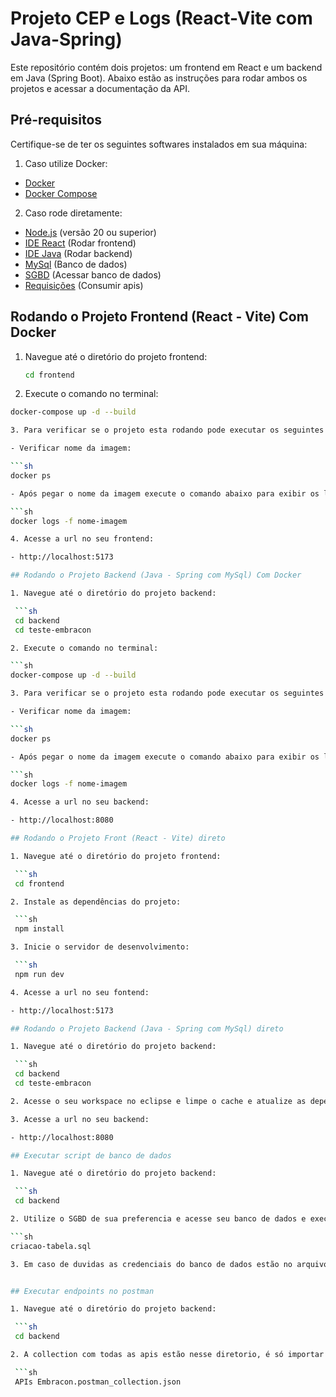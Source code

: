 # Projeto CEP e Logs (React-Vite com Java-Spring)

Este repositório contém dois projetos: um frontend em React e um backend em Java (Spring Boot). Abaixo estão as instruções para rodar ambos os projetos e acessar a documentação da API.

## Pré-requisitos

Certifique-se de ter os seguintes softwares instalados em sua máquina:

1. Caso utilize Docker:

- [Docker](https://www.docker.com/)
- [Docker Compose](https://docs.docker.com/compose/)

2. Caso rode diretamente:

- [Node.js](https://nodejs.org/) (versão 20 ou superior)
- [IDE React](https://code.visualstudio.com/docs/setup/windows) (Rodar frontend)
- [IDE Java](https://eclipseide.org/) (Rodar backend)
- [MySql](https://www.mysql.com/downloads/) (Banco de dados)
- [SGBD](https://dbeaver.io/download/) (Acessar banco de dados)
- [Requisições](https://www.postman.com/downloads/) (Consumir apis)

## Rodando o Projeto Frontend (React - Vite) Com Docker

1. Navegue até o diretório do projeto frontend:

   ```sh
   cd frontend

2. Execute o comando no terminal:

  ```sh
  docker-compose up -d --build

3. Para verificar se o projeto esta rodando pode executar os seguintes comandos:

- Verificar nome da imagem:

  ```sh
  docker ps

- Após pegar o nome da imagem execute o comando abaixo para exibir os logs:

  ```sh
  docker logs -f nome-imagem

4. Acesse a url no seu frontend:

- http://localhost:5173

## Rodando o Projeto Backend (Java - Spring com MySql) Com Docker

1. Navegue até o diretório do projeto backend:

   ```sh
   cd backend
   cd teste-embracon

2. Execute o comando no terminal:

  ```sh
  docker-compose up -d --build

3. Para verificar se o projeto esta rodando pode executar os seguintes comandos:

- Verificar nome da imagem:

  ```sh
  docker ps

- Após pegar o nome da imagem execute o comando abaixo para exibir os logs:

  ```sh
  docker logs -f nome-imagem

4. Acesse a url no seu backend:

- http://localhost:8080

## Rodando o Projeto Front (React - Vite) direto

1. Navegue até o diretório do projeto frontend:

   ```sh
   cd frontend

2. Instale as dependências do projeto:

   ```sh
   npm install

3. Inicie o servidor de desenvolvimento:

   ```sh
   npm run dev

4. Acesse a url no seu fontend:

- http://localhost:5173

## Rodando o Projeto Backend (Java - Spring com MySql) direto

1. Navegue até o diretório do projeto backend:

   ```sh
   cd backend
   cd teste-embracon

2. Acesse o seu workspace no eclipse e limpe o cache e atualize as dependencias Maven

3. Acesse a url no seu backend:

- http://localhost:8080

## Executar script de banco de dados

1. Navegue até o diretório do projeto backend:

   ```sh
   cd backend

2. Utilize o SGBD de sua preferencia e acesse seu banco de dados e execute o script de criação das tabelas:

  ```sh
  criacao-tabela.sql

3. Em caso de duvidas as credenciais do banco de dados estão no arquivo de docker-compose e application-properties.


## Executar endpoints no postman

1. Navegue até o diretório do projeto backend:

   ```sh
   cd backend

2. A collection com todas as apis estão nesse diretorio, é só importar dentro da sua ferramenta de requisição:

   ```sh
   APIs Embracon.postman_collection.json

